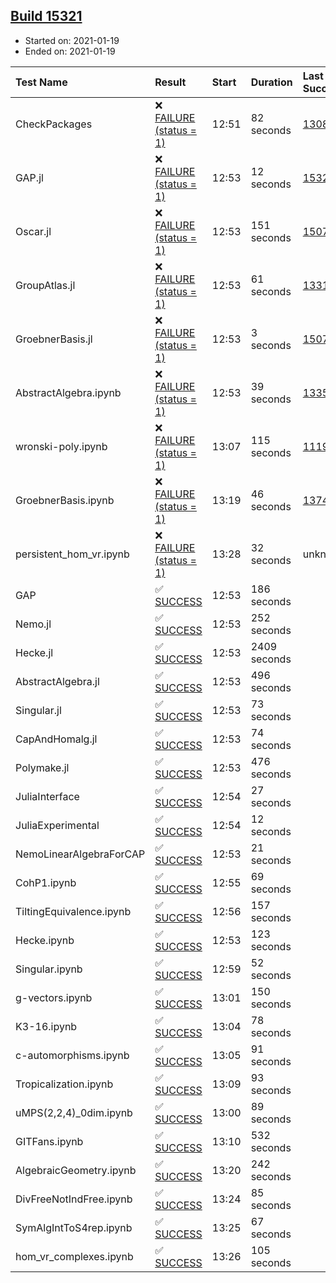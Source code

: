 ## [Build 15321](https://oscarci.mathematik.uni-kl.de/job/oscar/15321/)

* Started on: 2021-01-19
* Ended on: 2021-01-19

| Test Name    | Result | Start | Duration | Last Success | First Failure |
|:-------------|:-------|:------|:---------|:-------------|:--------------|
| CheckPackages | ❌ [FAILURE (status = 1)](https://oscarci.mathematik.uni-kl.de/job/oscar/15321/artifact/logs/build-15321/CheckPackages.log) | 12:51 | 82 seconds | [13085](https://oscarci.mathematik.uni-kl.de/job/oscar/13085/) | [13086](https://oscarci.mathematik.uni-kl.de/job/oscar/13086/) |
| GAP.jl | ❌ [FAILURE (status = 1)](https://oscarci.mathematik.uni-kl.de/job/oscar/15321/artifact/logs/build-15321/GAP.jl.log) | 12:53 | 12 seconds | [15320](https://oscarci.mathematik.uni-kl.de/job/oscar/15320/) | [15321](https://oscarci.mathematik.uni-kl.de/job/oscar/15321/) |
| Oscar.jl | ❌ [FAILURE (status = 1)](https://oscarci.mathematik.uni-kl.de/job/oscar/15321/artifact/logs/build-15321/Oscar.jl.log) | 12:53 | 151 seconds | [15079](https://oscarci.mathematik.uni-kl.de/job/oscar/15079/) | [15080](https://oscarci.mathematik.uni-kl.de/job/oscar/15080/) |
| GroupAtlas.jl | ❌ [FAILURE (status = 1)](https://oscarci.mathematik.uni-kl.de/job/oscar/15321/artifact/logs/build-15321/GroupAtlas.jl.log) | 12:53 | 61 seconds | [13311](https://oscarci.mathematik.uni-kl.de/job/oscar/13311/) | [13312](https://oscarci.mathematik.uni-kl.de/job/oscar/13312/) |
| GroebnerBasis.jl | ❌ [FAILURE (status = 1)](https://oscarci.mathematik.uni-kl.de/job/oscar/15321/artifact/logs/build-15321/GroebnerBasis.jl.log) | 12:53 | 3 seconds | [15079](https://oscarci.mathematik.uni-kl.de/job/oscar/15079/) | [15080](https://oscarci.mathematik.uni-kl.de/job/oscar/15080/) |
| AbstractAlgebra.ipynb | ❌ [FAILURE (status = 1)](https://oscarci.mathematik.uni-kl.de/job/oscar/15321/artifact/logs/build-15321/AbstractAlgebra.ipynb.log) | 12:53 | 39 seconds | [13355](https://oscarci.mathematik.uni-kl.de/job/oscar/13355/) | [13356](https://oscarci.mathematik.uni-kl.de/job/oscar/13356/) |
| wronski-poly.ipynb | ❌ [FAILURE (status = 1)](https://oscarci.mathematik.uni-kl.de/job/oscar/15321/artifact/logs/build-15321/wronski-poly.ipynb.log) | 13:07 | 115 seconds | [11192](https://oscarci.mathematik.uni-kl.de/job/oscar/11192/) | [11193](https://oscarci.mathematik.uni-kl.de/job/oscar/11193/) |
| GroebnerBasis.ipynb | ❌ [FAILURE (status = 1)](https://oscarci.mathematik.uni-kl.de/job/oscar/15321/artifact/logs/build-15321/GroebnerBasis.ipynb.log) | 13:19 | 46 seconds | [13748](https://oscarci.mathematik.uni-kl.de/job/oscar/13748/) | [13749](https://oscarci.mathematik.uni-kl.de/job/oscar/13749/) |
| persistent_hom_vr.ipynb | ❌ [FAILURE (status = 1)](https://oscarci.mathematik.uni-kl.de/job/oscar/15321/artifact/logs/build-15321/persistent_hom_vr.ipynb.log) | 13:28 | 32 seconds | unknown | unknown |
| GAP | ✅ [SUCCESS](https://oscarci.mathematik.uni-kl.de/job/oscar/15321/artifact/logs/build-15321/GAP.log) | 12:53 | 186 seconds |  |  |
| Nemo.jl | ✅ [SUCCESS](https://oscarci.mathematik.uni-kl.de/job/oscar/15321/artifact/logs/build-15321/Nemo.jl.log) | 12:53 | 252 seconds |  |  |
| Hecke.jl | ✅ [SUCCESS](https://oscarci.mathematik.uni-kl.de/job/oscar/15321/artifact/logs/build-15321/Hecke.jl.log) | 12:53 | 2409 seconds |  |  |
| AbstractAlgebra.jl | ✅ [SUCCESS](https://oscarci.mathematik.uni-kl.de/job/oscar/15321/artifact/logs/build-15321/AbstractAlgebra.jl.log) | 12:53 | 496 seconds |  |  |
| Singular.jl | ✅ [SUCCESS](https://oscarci.mathematik.uni-kl.de/job/oscar/15321/artifact/logs/build-15321/Singular.jl.log) | 12:53 | 73 seconds |  |  |
| CapAndHomalg.jl | ✅ [SUCCESS](https://oscarci.mathematik.uni-kl.de/job/oscar/15321/artifact/logs/build-15321/CapAndHomalg.jl.log) | 12:53 | 74 seconds |  |  |
| Polymake.jl | ✅ [SUCCESS](https://oscarci.mathematik.uni-kl.de/job/oscar/15321/artifact/logs/build-15321/Polymake.jl.log) | 12:53 | 476 seconds |  |  |
| JuliaInterface | ✅ [SUCCESS](https://oscarci.mathematik.uni-kl.de/job/oscar/15321/artifact/logs/build-15321/JuliaInterface.log) | 12:54 | 27 seconds |  |  |
| JuliaExperimental | ✅ [SUCCESS](https://oscarci.mathematik.uni-kl.de/job/oscar/15321/artifact/logs/build-15321/JuliaExperimental.log) | 12:54 | 12 seconds |  |  |
| NemoLinearAlgebraForCAP | ✅ [SUCCESS](https://oscarci.mathematik.uni-kl.de/job/oscar/15321/artifact/logs/build-15321/NemoLinearAlgebraForCAP.log) | 12:53 | 21 seconds |  |  |
| CohP1.ipynb | ✅ [SUCCESS](https://oscarci.mathematik.uni-kl.de/job/oscar/15321/artifact/logs/build-15321/CohP1.ipynb.log) | 12:55 | 69 seconds |  |  |
| TiltingEquivalence.ipynb | ✅ [SUCCESS](https://oscarci.mathematik.uni-kl.de/job/oscar/15321/artifact/logs/build-15321/TiltingEquivalence.ipynb.log) | 12:56 | 157 seconds |  |  |
| Hecke.ipynb | ✅ [SUCCESS](https://oscarci.mathematik.uni-kl.de/job/oscar/15321/artifact/logs/build-15321/Hecke.ipynb.log) | 12:53 | 123 seconds |  |  |
| Singular.ipynb | ✅ [SUCCESS](https://oscarci.mathematik.uni-kl.de/job/oscar/15321/artifact/logs/build-15321/Singular.ipynb.log) | 12:59 | 52 seconds |  |  |
| g-vectors.ipynb | ✅ [SUCCESS](https://oscarci.mathematik.uni-kl.de/job/oscar/15321/artifact/logs/build-15321/g-vectors.ipynb.log) | 13:01 | 150 seconds |  |  |
| K3-16.ipynb | ✅ [SUCCESS](https://oscarci.mathematik.uni-kl.de/job/oscar/15321/artifact/logs/build-15321/K3-16.ipynb.log) | 13:04 | 78 seconds |  |  |
| c-automorphisms.ipynb | ✅ [SUCCESS](https://oscarci.mathematik.uni-kl.de/job/oscar/15321/artifact/logs/build-15321/c-automorphisms.ipynb.log) | 13:05 | 91 seconds |  |  |
| Tropicalization.ipynb | ✅ [SUCCESS](https://oscarci.mathematik.uni-kl.de/job/oscar/15321/artifact/logs/build-15321/Tropicalization.ipynb.log) | 13:09 | 93 seconds |  |  |
| uMPS(2,2,4)_0dim.ipynb | ✅ [SUCCESS](https://oscarci.mathematik.uni-kl.de/job/oscar/15321/artifact/logs/build-15321/uMPS-2-2-4-_0dim.ipynb.log) | 13:00 | 89 seconds |  |  |
| GITFans.ipynb | ✅ [SUCCESS](https://oscarci.mathematik.uni-kl.de/job/oscar/15321/artifact/logs/build-15321/GITFans.ipynb.log) | 13:10 | 532 seconds |  |  |
| AlgebraicGeometry.ipynb | ✅ [SUCCESS](https://oscarci.mathematik.uni-kl.de/job/oscar/15321/artifact/logs/build-15321/AlgebraicGeometry.ipynb.log) | 13:20 | 242 seconds |  |  |
| DivFreeNotIndFree.ipynb | ✅ [SUCCESS](https://oscarci.mathematik.uni-kl.de/job/oscar/15321/artifact/logs/build-15321/DivFreeNotIndFree.ipynb.log) | 13:24 | 85 seconds |  |  |
| SymAlgIntToS4rep.ipynb | ✅ [SUCCESS](https://oscarci.mathematik.uni-kl.de/job/oscar/15321/artifact/logs/build-15321/SymAlgIntToS4rep.ipynb.log) | 13:25 | 67 seconds |  |  |
| hom_vr_complexes.ipynb | ✅ [SUCCESS](https://oscarci.mathematik.uni-kl.de/job/oscar/15321/artifact/logs/build-15321/hom_vr_complexes.ipynb.log) | 13:26 | 105 seconds |  |  |
